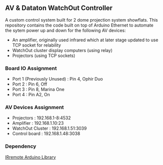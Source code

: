 ## AV & Dataton WatchOut Controller

A custom control system built for 2 dome projection system showflats. This repository contains the code built on top of Arduino Ethernet to automate the sytem power up and down for the following AV devices:
- An amplifier, originally used infrared which at later stage updated to use TCP socket for relability
- WatchOut cluster display computers (using relay)
- Projectors (using TCP sockets)

### Board IO Assignment

- Port 1 (Previously Unused)	: Pin 4, Ophir Duo
- Port 2						: Pin 6, Off
- Port 3						: Pin 8, Marina One
- Port 4						: Pin A2, On

### AV Devices Assignment

- Projectors		: 192.168.1-8:4532
- Amplifier			: 192.168.1.10:23
- WatchOut Cluster	: 192.168.1.51:3039
- Control board 	: 192.168.1.48:3038

### Dependency

[IRremote Arduino Library](https://github.com/z3t0/Arduino-IRremote)